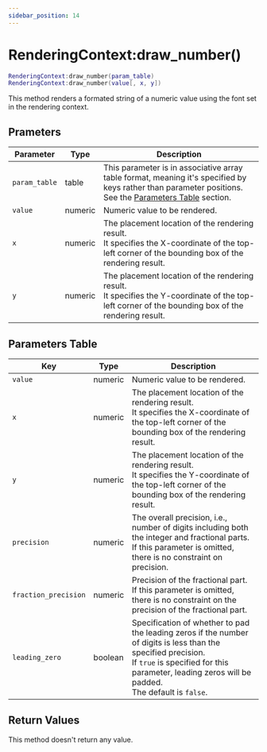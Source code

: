 ```yaml
---
sidebar_position: 14
---
```


# RenderingContext:draw_number()
```lua
RenderingContext:draw_number(param_table)
RenderingContext:draw_number(value[, x, y])
```
This method renders a formated string of a numeric value using the font set in the rendering context.


## Prameters
|Parameter|Type|Description|
|-|-|-|
|`param_table`|table|This parameter is in associative array table format, meaning it's specified by keys rather than parameter positions. See the [Parameters Table](#parameters-table) section.|
|`value`|numeric|Numeric value to be rendered.
|`x`|numeric|The placement location of the rendering result.<br/>It specifies the X-coordinate of the top-left corner of the bounding box of the rendering result.
|`y`|numeric|The placement location of the rendering result.<br/>It specifies the Y-coordinate of the top-left corner of the bounding box of the rendering result.

## Parameters Table
|Key|Type|Description|
|-|-|-|
|`value`|numeric|Numeric value to be rendered.
|`x`|numeric|The placement location of the rendering result.<br/>It specifies the X-coordinate of the top-left corner of the bounding box of the rendering result.
|`y`|numeric|The placement location of the rendering result.<br/>It specifies the Y-coordinate of the top-left corner of the bounding box of the rendering result.
|`precision`|numeric|The overall precision, i.e., number of digits including both the integer and fractional parts.<br/>If this parameter is omitted, there is no constraint on precision.
|`fraction_precision`|numeric|Precision of the fractional part.<br/>If this parameter is omitted, there is no constraint on the precision of the fractional part.
|`leading_zero`|boolean|Specification of whether to pad the leading zeros if the number of digits is less than the specified precision.<br/>If `true` is specified for this parameter, leading zeros will be padded.<br/>The default is `false`.


## Return Values
This method doesn't return any value.